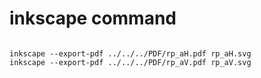 


# inkscape command

```

inkscape --export-pdf ../../../PDF/rp_aH.pdf rp_aH.svg
inkscape --export-pdf ../../../PDF/rp_aV.pdf rp_aV.svg


```


